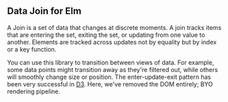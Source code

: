 ## Data Join for Elm

A Join is a set of data that changes at discrete moments. A join tracks items that are entering the set, exiting the
set, or updating from one value to another. Elements are tracked across updates not by equality but by index or a key
function.

You can use this library to transition between views of data. For example, some data points might transition away as
they're filtered out, while others will smoothly change size or position. The enter-update-exit pattern has been very
successful in [D3](http://d3js.org/). Here, we've removed the DOM entirely; BYO rendering pipeline.
